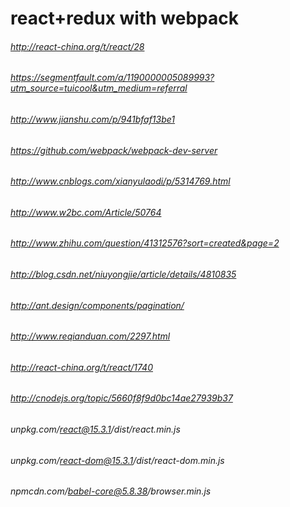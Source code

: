 # react+redux with webpack
###### http://react-china.org/t/react/28
###### https://segmentfault.com/a/1190000005089993?utm_source=tuicool&utm_medium=referral
###### http://www.jianshu.com/p/941bfaf13be1
###### https://github.com/webpack/webpack-dev-server
###### http://www.cnblogs.com/xianyulaodi/p/5314769.html
###### http://www.w2bc.com/Article/50764
###### http://www.zhihu.com/question/41312576?sort=created&page=2
###### http://blog.csdn.net/niuyongjie/article/details/4810835

###### http://ant.design/components/pagination/
###### http://www.reqianduan.com/2297.html
###### http://react-china.org/t/react/1740

###### http://cnodejs.org/topic/5660f8f9d0bc14ae27939b37
###### 


###### unpkg.com/react@15.3.1/dist/react.min.js
###### unpkg.com/react-dom@15.3.1/dist/react-dom.min.js
###### npmcdn.com/babel-core@5.8.38/browser.min.js
